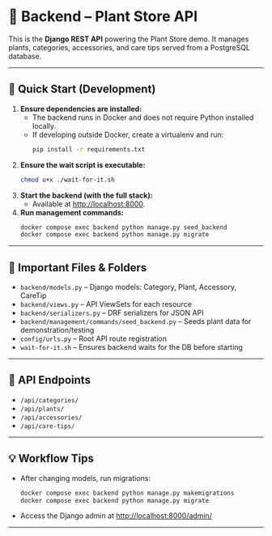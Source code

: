 # 🌿 Backend – Plant Store API

This is the **Django REST API** powering the Plant Store demo.
It manages plants, categories, accessories, and care tips served from a PostgreSQL database.

---

## 🚀 Quick Start (Development)

1. **Ensure dependencies are installed:**
   - The backend runs in Docker and does not require Python installed locally.
   - If developing outside Docker, create a virtualenv and run:
     ```sh
     pip install -r requirements.txt
     ```
2. **Ensure the wait script is executable:**
   ```sh
   chmod u+x ./wait-for-it.sh
   ```
3. **Start the backend (with the full stack):**
   - Available at [http://localhost:8000](http://localhost:8000).
4. **Run management commands:**
   ```sh
   docker compose exec backend python manage.py seed_backend
   docker compose exec backend python manage.py migrate
   ```

---

## 📁 Important Files & Folders

- `backend/models.py` – Django models: Category, Plant, Accessory, CareTip
- `backend/views.py` – API ViewSets for each resource
- `backend/serializers.py` – DRF serializers for JSON API
- `backend/management/commands/seed_backend.py` – Seeds plant data for demonstration/testing
- `config/urls.py` – Root API route registration
- `wait-for-it.sh` – Ensures backend waits for the DB before starting

---

## 🌿 API Endpoints

- `/api/categories/`
- `/api/plants/`
- `/api/accessories/`
- `/api/care-tips/`

---

## 💡 Workflow Tips

- After changing models, run migrations:
  ```sh
  docker compose exec backend python manage.py makemigrations
  docker compose exec backend python manage.py migrate
  ```
- Access the Django admin at [http://localhost:8000/admin/](http://localhost:8000/admin/)

---
